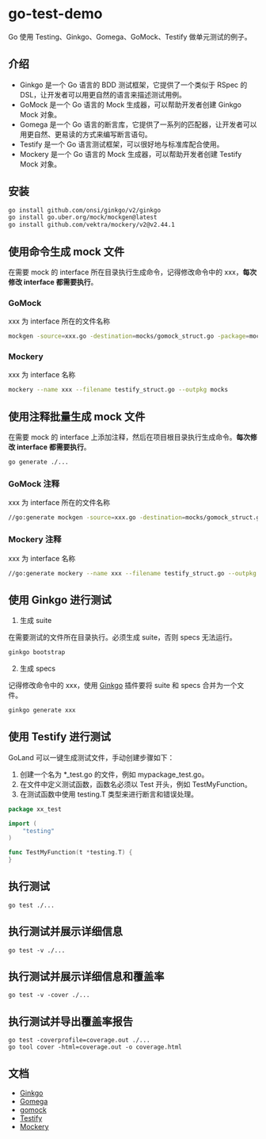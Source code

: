# go-test-demo

Go 使用 Testing、Ginkgo、Gomega、GoMock、Testify 做单元测试的例子。

## 介绍

- Ginkgo 是一个 Go 语言的 BDD 测试框架，它提供了一个类似于 RSpec 的 DSL，让开发者可以用更自然的语言来描述测试用例。
- GoMock 是一个 Go 语言的 Mock 生成器，可以帮助开发者创建 Ginkgo Mock 对象。
- Gomega 是一个 Go 语言的断言库，它提供了一系列的匹配器，让开发者可以用更自然、更易读的方式来编写断言语句。
- Testify 是一个 Go 语言测试框架，可以很好地与标准库配合使用。
- Mockery 是一个 Go 语言的 Mock 生成器，可以帮助开发者创建 Testify Mock 对象。

## 安装

```bash
go install github.com/onsi/ginkgo/v2/ginkgo
go install go.uber.org/mock/mockgen@latest
go install github.com/vektra/mockery/v2@v2.44.1
```

## 使用命令生成 mock 文件

在需要 mock 的 interface 所在目录执行生成命令，记得修改命令中的 xxx，**每次修改 interface 都需要执行**。

### GoMock
xxx 为 interface 所在的文件名称
```bash
mockgen -source=xxx.go -destination=mocks/gomock_struct.go -package=mocks
```
### Mockery
xxx 为 interface 名称
```bash
mockery --name xxx --filename testify_struct.go --outpkg mocks
```

## 使用注释批量生成 mock 文件

在需要 mock 的 interface 上添加注释，然后在项目根目录执行生成命令。**每次修改 interface 都需要执行**。

```bash
go generate ./...
```

### GoMock 注释
xxx 为 interface 所在的文件名称
```bash
//go:generate mockgen -source=xxx.go -destination=mocks/gomock_struct.go -package=mocks
```

### Mockery 注释
xxx 为 interface 名称
```bash
//go:generate mockery --name xxx --filename testify_struct.go --outpkg mocks
```

## 使用 Ginkgo 进行测试

1. 生成 suite

在需要测试的文件所在目录执行。必须生成 suite，否则 specs 无法运行。

```bash
ginkgo bootstrap
```

2. 生成 specs

记得修改命令中的 xxx，使用 [Ginkgo](https://plugins.jetbrains.com/plugin/17554-ginkgo) 插件要将 suite 和 specs 合并为一个文件。

```bash
ginkgo generate xxx
```

## 使用 Testify 进行测试
GoLand 可以一键生成测试文件，手动创建步骤如下：
1. 创建一个名为 *_test.go 的文件，例如 mypackage_test.go。
2. 在文件中定义测试函数，函数名必须以 Test 开头，例如 TestMyFunction。
3. 在测试函数中使用 testing.T 类型来进行断言和错误处理。
```go
package xx_test

import (
    "testing"
)

func TestMyFunction(t *testing.T) {
}
```

## 执行测试

```shell
go test ./...
```

## 执行测试并展示详细信息

```shell
go test -v ./...
```

## 执行测试并展示详细信息和覆盖率

```shell
go test -v -cover ./...
```

## 执行测试并导出覆盖率报告

```shell
go test -coverprofile=coverage.out ./...
go tool cover -html=coverage.out -o coverage.html
```

## 文档

- [Ginkgo](https://onsi.github.io/ginkgo/#bootstrapping-a-suite)
- [Gomega](https://onsi.github.io/gomega/)
- [gomock](https://github.com/uber-go/mock)
- [Testify](https://github.com/stretchr/testify)
- [Mockery](https://vektra.github.io/mockery/latest)

